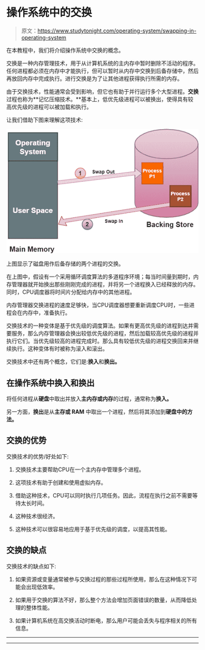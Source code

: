 # 操作系统中的交换

> 原文：<https://www.studytonight.com/operating-system/swapping-in-operating-system>

在本教程中，我们将介绍操作系统中交换的概念。

交换是一种内存管理技术，用于从计算机系统的主内存中暂时删除不活动的程序。任何进程都必须在内存中才能执行，但可以暂时从内存中交换到后备存储中，然后再放回内存中完成执行。进行交换是为了让其他进程获得执行所需的内存。

由于交换技术，性能通常会受到影响，但它也有助于并行运行多个大型进程。**交换**过程也称为**记忆压缩技术。**基本上，低优先级进程可以被换出，使得具有较高优先级的进程可以被加载和执行。

让我们借助下图来理解这项技术:

![](img/0de426ed09c1c8d5210d897d1a8d0e21.png)

上图显示了磁盘用作后备存储的两个进程的交换。

在上图中，假设有一个采用循环调度算法的多道程序环境；每当时间量到期时，内存管理器就开始换出那些刚刚完成的进程，并将另一个进程换入已经释放的内存。同时，CPU调度器将时间片分配给内存中的其他进程。

内存管理器交换进程的速度足够快，当CPU调度器想要重新调度CPU时，一些进程会在内存中，准备执行。

交换技术的一种变体是基于优先级的调度算法。如果有更高优先级的进程到达并需要服务，那么内存管理器会换出较低优先级的进程，然后加载较高优先级的进程并执行它们。当优先级较高的进程完成时。那么具有较低优先级的进程交换回来并继续执行。这种变体有时被称为滚入和滚出。

交换技术中还有两个概念，它们是:**换入**和**换出。**

## 在操作系统中换入和换出

将任何进程从**硬盘**中取出并放入**主内存或内存**的过程，通常称为**换入。**

另一方面，**换出**是从**主存或 RAM** 中取出一个进程，然后将其添加到**硬盘中的方法。**

## 交换的优势

交换技术的优势/好处如下:

1.  交换技术主要帮助CPU在一个主内存中管理多个进程。

2.  这项技术有助于创建和使用虚拟内存。

3.  借助这种技术，CPU可以同时执行几项任务。因此，流程在执行之前不需要等待太长时间。

4.  这种技术很经济。

5.  这种技术可以很容易地应用于基于优先级的调度，以提高其性能。

## 交换的缺点

交换技术的缺点如下:

1.  如果资源或变量通常被参与交换过程的那些过程所使用，那么在这种情况下可能会出现低效率。

2.  如果用于交换的算法不好，那么整个方法会增加页面错误的数量，从而降低处理的整体性能。

3.  如果计算机系统在高交换活动时断电，那么用户可能会丢失与程序相关的所有信息。



* * *

* * *